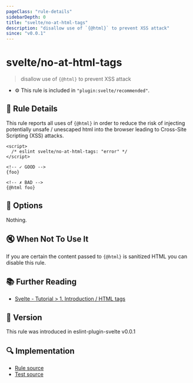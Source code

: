 ```yaml
---
pageClass: "rule-details"
sidebarDepth: 0
title: "svelte/no-at-html-tags"
description: "disallow use of `{@html}` to prevent XSS attack"
since: "v0.0.1"
---
```


# svelte/no-at-html-tags

> disallow use of `{@html}` to prevent XSS attack

- :gear: This rule is included in `"plugin:svelte/recommended"`.

## :book: Rule Details

This rule reports all uses of `{@html}` in order to reduce the risk of injecting potentially unsafe / unescaped html into the browser leading to Cross-Site Scripting (XSS) attacks.

<ESLintCodeBlock>

<!--eslint-skip-->

```svelte
<script>
  /* eslint svelte/no-at-html-tags: "error" */
</script>

<!-- ✓ GOOD -->
{foo}

<!-- ✗ BAD -->
{@html foo}
```

</ESLintCodeBlock>

## :wrench: Options

Nothing.

## :mute: When Not To Use It

If you are certain the content passed to `{@html}` is sanitized HTML you can disable this rule.

## :books: Further Reading

- [Svelte - Tutorial > 1. Introduction / HTML tags](https://svelte.dev/tutorial/html-tags)

## :rocket: Version

This rule was introduced in eslint-plugin-svelte v0.0.1

## :mag: Implementation

- [Rule source](https://github.com/sveltejs/eslint-plugin-svelte/blob/main/src/rules/no-at-html-tags.ts)
- [Test source](https://github.com/sveltejs/eslint-plugin-svelte/blob/main/tests/src/rules/no-at-html-tags.ts)

